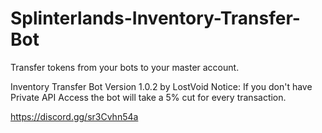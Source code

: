# Splinterlands-Inventory-Transfer-Bot
Transfer tokens from your bots to your master account.


Inventory Transfer Bot Version 1.0.2 by LostVoid
Notice: If you don't have Private API Access the
bot will take a 5% cut for every transaction.


https://discord.gg/sr3Cvhn54a
